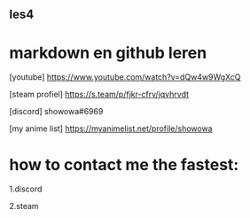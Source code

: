 ## les4

# markdown en github leren

[youtube] https://www.youtube.com/watch?v=dQw4w9WgXcQ

[steam profiel] https://s.team/p/fjkr-cfrv/jqvhrvdt

[discord] showowa#6969

[my anime list] https://myanimelist.net/profile/showowa

# how to contact me the fastest:
1.discord

2.steam


